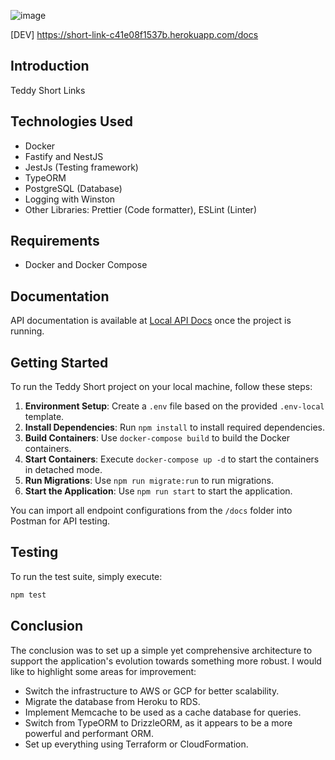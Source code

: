 ![image](https://github.com/ssbreno/teddy-test/assets/8092325/91048ad1-6f9a-4919-93f4-0231f72ce031)


[DEV] https://short-link-c41e08f1537b.herokuapp.com/docs

## Introduction

Teddy Short Links

## Technologies Used

- Docker
- Fastify and NestJS
- JestJs (Testing framework)
- TypeORM
- PostgreSQL (Database)
- Logging with Winston
- Other Libraries: Prettier (Code formatter), ESLint (Linter)

## Requirements

- Docker and Docker Compose

## Documentation

API documentation is available at [Local API Docs](http://localhost:3000/docs) once the project is running.

## Getting Started

To run the Teddy Short project on your local machine, follow these steps:

1. **Environment Setup**: Create a `.env` file based on the provided `.env-local` template.
2. **Install Dependencies**: Run `npm install` to install required dependencies.
3. **Build Containers**: Use `docker-compose build` to build the Docker containers.
4. **Start Containers**: Execute `docker-compose up -d` to start the containers in detached mode.
5. **Run Migrations**:  Use `npm run migrate:run` to run migrations.
6. **Start the Application**: Use `npm run start` to start the application.

You can import all endpoint configurations from the `/docs` folder into Postman for API testing.

## Testing

To run the test suite, simply execute:

```bash
npm test
```

## Conclusion

The conclusion was to set up a simple yet comprehensive architecture to support the application's evolution towards something more robust. I would like to highlight some areas for improvement:

- Switch the infrastructure to AWS or GCP for better scalability.
- Migrate the database from Heroku to RDS.
- Implement Memcache to be used as a cache database for queries.
- Switch from TypeORM to DrizzleORM, as it appears to be a more powerful and performant ORM.
- Set up everything using Terraform or CloudFormation.
